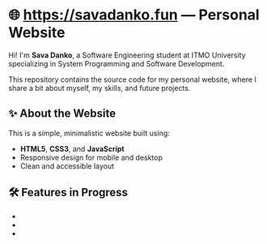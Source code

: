 # 🌐 https://savadanko.fun — Personal Website

Hi! I'm **Sava Danko**, a Software Engineering student at ITMO University specializing in System Programming and Software Development.

This repository contains the source code for my personal website, where I share a bit about myself, my skills, and future projects.

## ✨ About the Website

This is a simple, minimalistic website built using:
- **HTML5**, **CSS3**, and **JavaScript**
- Responsive design for mobile and desktop
- Clean and accessible layout


## 🛠️ Features in Progress
-
-
-